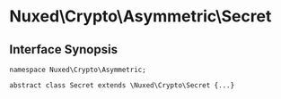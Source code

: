 # Nuxed\\Crypto\\Asymmetric\\Secret




## Interface Synopsis




``` Hack
namespace Nuxed\Crypto\Asymmetric;

abstract class Secret extends \Nuxed\Crypto\Secret {...}
```


